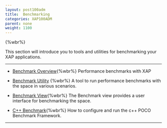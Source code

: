 ```yaml
---
layout: post100adm
title:  Benchmarking
categories: XAP100ADM
parent: none
weight: 1100
---
```


{%wbr%}

This section will introduce you to tools and utilities for benchmarking your XAP applications.

<hr/>

- [Benchmark Overview](./benchmarking-intro.html){%wbr%}
Performance benchmarks with XAP

- [Benchmark Utility](./benchmark-utility-cli.html) {%wbr%}
A tool to run performance benchmarks with the space in various scenarios.

- [Benchmark View](./benchmark-browser.html){%wbr%}
The Benchmark view provides a user interface for benchmarking the space.

- [C++ Benchmark](./benchmark-c++.html){%wbr%}
How to configure and run the c++ POCO Benchmark Framework.

<hr/>